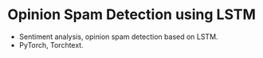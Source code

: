 # Opinion Spam Detection using LSTM

- Sentiment analysis, opinion spam detection based on LSTM.
- PyTorch, Torchtext.
